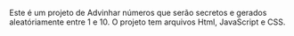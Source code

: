 Este é um projeto de Advinhar números que serão secretos e gerados aleatóriamente entre 1 e 10.
O projeto tem arquivos Html, JavaScript e CSS.
